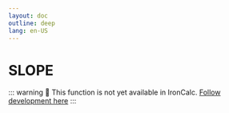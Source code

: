 ```yaml
---
layout: doc
outline: deep
lang: en-US
---
```


# SLOPE

::: warning
🚧 This function is not yet available in IronCalc.
[Follow development here](https://github.com/ironcalc/IronCalc/labels/Functions)
:::